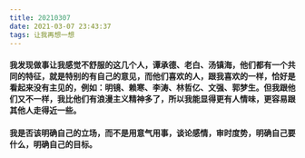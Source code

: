 ```yaml
---
title: 20210307
date: 2021-03-07 23:43:37
tags: 让我再想一想
---
```

#### 我发现做事让我感觉不舒服的这几个人，谭承德、老白、汤镇海，他们都有一个共同的特征，就是特别的有自己的意见，而他们喜欢的人，跟我喜欢的一样，恰好是看起来没有主见的，例如：明镜、赖寒、李涛、林哲亿、文强、郭梦生。但我跟他们又不一样，我比他们有浪漫主义精神多了，所以我能显得更有人情味，更容易跟其他人走得近一些。
#### 我是否该明确自己的立场，而不是用意气用事，谈论感情，审时度势，明确自己要什么，明确自己的目标。
